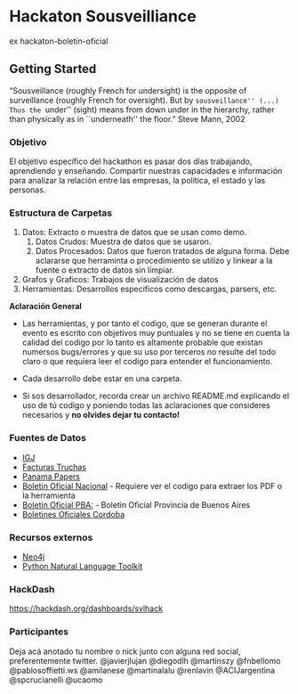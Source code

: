 # Hackaton Sousveilliance
ex hackaton-boletin-oficial

## Getting Started
“Sousveillance (roughly French for undersight) is the opposite of surveillance (roughly French for oversight). But by ``sousveillance'' (...) Thus the ``under'' (sight) means from down under in the hierarchy, rather than physically as in ``underneath'' the floor.”
Steve Mann, 2002

###  Objetivo 
El objetivo específico del hackathon es pasar dos días trabajando, aprendiendo y enseñando. Compartir nuestras capacidades e información para analizar la relación entre las empresas, la política, el estado y las personas.

### Estructura de Carpetas


1. Datos: Extracto o muestra de datos que se usan como demo.
	1. Datos Crudos: Muestra de datos que se usaron.
	1. Datos Procesados: Datos que fueron tratados de alguna forma. Debe aclararse que herraminta o procedimiento se utilizo y linkear a la fuente o extracto de datos sin limpiar.
1. Grafos y Graficos: Trabajos de visualización de datos
1. Herramientas: Desarrollos especificos como descargas, parsers, etc. 

**Aclaración General**
* Las herramientas, y por tanto el codigo, que se generan durante el evento es escrito con objetivos muy puntuales y no se tiene en cuenta la calidad del codigo por lo tanto es altamente probable que existan numersos bugs/errores y que su uso por terceros no resulte del todo claro o que requiera leer el codigo para entender el funcionamiento.

* Cada desarrollo debe estar en una carpeta.

* Si sos desarrollador, recorda crear un archivo README.md explicando el uso de tú codigo y poniendo todas las aclaraciones que consideres necesarios y **no olvides dejar tu contacto!**


### Fuentes de Datos
* [IGJ](http://datos.jus.gob.ar/dataset/entidades-constituidas-en-la-inspeccion-general-de-justicia-igj)
* [Facturas Truchas](http://clarin.opendata.junar.com/dashboards/9114/usinas-de-facturas-apocrifas/)
* [Panama Papers](https://offshoreleaks.icij.org/)
* [Boletin Oficial Nacional](https://www.boletinoficial.gob.ar) - Requiere ver el codigo para extraer los PDF o la herramienta 
* [Boletin Oficial PBA:](http://boletinoficial.buenosaires.gob.ar/documentos/boletines/2010/11/20101130ax.pdf) - Boletin Oficial Provincia de Buenos Aires
* [Boletines Oficiales Cordoba](https://github.com/OpenDataCordoba/boletin-cba-scraper)
 
### Recursos externos
* [Neo4j](https://offshoreleaks.icij.org/)
* [Python Natural Language Toolkit](www.nltk.org/)


### HackDash
https://hackdash.org/dashboards/svlhack

### Participantes
Deja acá anotado tu nombre o nick junto con alguna red social, preferentemente twitter.
@javierjlujan @diegodlh @martinszy @fnbellomo @pablosoffietti.ws @amilanese @martinalalu @renlavin @ACIJargentina @spcrucianelli @ucaomo

